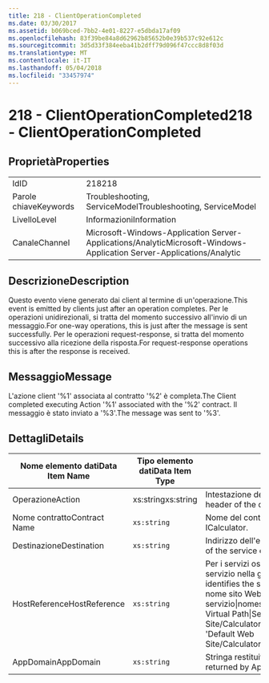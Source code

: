 ```yaml
---
title: 218 - ClientOperationCompleted
ms.date: 03/30/2017
ms.assetid: b069bced-7bb2-4e01-8227-e5dbda17af09
ms.openlocfilehash: 83f39be84a8d62962b85652b0e39b537c92e612c
ms.sourcegitcommit: 3d5d33f384eeba41b2dff79d096f47ccc8d8f03d
ms.translationtype: MT
ms.contentlocale: it-IT
ms.lasthandoff: 05/04/2018
ms.locfileid: "33457974"
---
```

# <a name="218---clientoperationcompleted"></a><span data-ttu-id="cbde2-102">218 - ClientOperationCompleted</span><span class="sxs-lookup"><span data-stu-id="cbde2-102">218 - ClientOperationCompleted</span></span>
## <a name="properties"></a><span data-ttu-id="cbde2-103">Proprietà</span><span class="sxs-lookup"><span data-stu-id="cbde2-103">Properties</span></span>  
  
|||  
|-|-|  
|<span data-ttu-id="cbde2-104">Id</span><span class="sxs-lookup"><span data-stu-id="cbde2-104">ID</span></span>|<span data-ttu-id="cbde2-105">218</span><span class="sxs-lookup"><span data-stu-id="cbde2-105">218</span></span>|  
|<span data-ttu-id="cbde2-106">Parole chiave</span><span class="sxs-lookup"><span data-stu-id="cbde2-106">Keywords</span></span>|<span data-ttu-id="cbde2-107">Troubleshooting, ServiceModel</span><span class="sxs-lookup"><span data-stu-id="cbde2-107">Troubleshooting, ServiceModel</span></span>|  
|<span data-ttu-id="cbde2-108">Livello</span><span class="sxs-lookup"><span data-stu-id="cbde2-108">Level</span></span>|<span data-ttu-id="cbde2-109">Informazioni</span><span class="sxs-lookup"><span data-stu-id="cbde2-109">Information</span></span>|  
|<span data-ttu-id="cbde2-110">Canale</span><span class="sxs-lookup"><span data-stu-id="cbde2-110">Channel</span></span>|<span data-ttu-id="cbde2-111">Microsoft-Windows-Application Server-Applications/Analytic</span><span class="sxs-lookup"><span data-stu-id="cbde2-111">Microsoft-Windows-Application Server-Applications/Analytic</span></span>|  
  
## <a name="description"></a><span data-ttu-id="cbde2-112">Descrizione</span><span class="sxs-lookup"><span data-stu-id="cbde2-112">Description</span></span>  
 <span data-ttu-id="cbde2-113">Questo evento viene generato dai client al termine di un'operazione.</span><span class="sxs-lookup"><span data-stu-id="cbde2-113">This event is emitted by clients just after an operation completes.</span></span> <span data-ttu-id="cbde2-114">Per le operazioni unidirezionali, si tratta del momento successivo all'invio di un messaggio.</span><span class="sxs-lookup"><span data-stu-id="cbde2-114">For one-way operations, this is just after the message is sent successfully.</span></span> <span data-ttu-id="cbde2-115">Per le operazioni request-response, si tratta del momento successivo alla ricezione della risposta.</span><span class="sxs-lookup"><span data-stu-id="cbde2-115">For request-response operations this is after the response is received.</span></span>  
  
## <a name="message"></a><span data-ttu-id="cbde2-116">Messaggio</span><span class="sxs-lookup"><span data-stu-id="cbde2-116">Message</span></span>  
 <span data-ttu-id="cbde2-117">L'azione client '%1' associata al contratto '%2' è completa.</span><span class="sxs-lookup"><span data-stu-id="cbde2-117">The Client completed executing Action '%1' associated with the '%2' contract.</span></span> <span data-ttu-id="cbde2-118">Il messaggio è stato inviato a '%3'.</span><span class="sxs-lookup"><span data-stu-id="cbde2-118">The message was sent to '%3'.</span></span>  
  
## <a name="details"></a><span data-ttu-id="cbde2-119">Dettagli</span><span class="sxs-lookup"><span data-stu-id="cbde2-119">Details</span></span>  
  
|<span data-ttu-id="cbde2-120">Nome elemento dati</span><span class="sxs-lookup"><span data-stu-id="cbde2-120">Data Item Name</span></span>|<span data-ttu-id="cbde2-121">Tipo elemento dati</span><span class="sxs-lookup"><span data-stu-id="cbde2-121">Data Item Type</span></span>|<span data-ttu-id="cbde2-122">Descrizione</span><span class="sxs-lookup"><span data-stu-id="cbde2-122">Description</span></span>|  
|--------------------|--------------------|-----------------|  
|<span data-ttu-id="cbde2-123">Operazione</span><span class="sxs-lookup"><span data-stu-id="cbde2-123">Action</span></span>|<span data-ttu-id="cbde2-124">xs:string</span><span class="sxs-lookup"><span data-stu-id="cbde2-124">xs:string</span></span>|<span data-ttu-id="cbde2-125">Intestazione dell'azione SOAP del messaggio in uscita.</span><span class="sxs-lookup"><span data-stu-id="cbde2-125">The SOAP action header of the outgoing message.</span></span>|  
|<span data-ttu-id="cbde2-126">Nome contratto</span><span class="sxs-lookup"><span data-stu-id="cbde2-126">Contract Name</span></span>|`xs:string`|<span data-ttu-id="cbde2-127">Nome del contratto.</span><span class="sxs-lookup"><span data-stu-id="cbde2-127">The name of the contract.</span></span> <span data-ttu-id="cbde2-128">Esempio: ICalculator.</span><span class="sxs-lookup"><span data-stu-id="cbde2-128">Example: ICalculator.</span></span>|  
|<span data-ttu-id="cbde2-129">Destinazione</span><span class="sxs-lookup"><span data-stu-id="cbde2-129">Destination</span></span>|`xs:string`|<span data-ttu-id="cbde2-130">Indirizzo dell'endpoint servizio a cui è stato inviato il messaggio.</span><span class="sxs-lookup"><span data-stu-id="cbde2-130">The address of the service endpoint that the message was sent to.</span></span>|  
|<span data-ttu-id="cbde2-131">HostReference</span><span class="sxs-lookup"><span data-stu-id="cbde2-131">HostReference</span></span>|`xs:string`|<span data-ttu-id="cbde2-132">Per i servizi ospitati su Web, questo campo identifica in modo univoco il servizio nella gerarchia Web.</span><span class="sxs-lookup"><span data-stu-id="cbde2-132">For Web-hosted services, this field uniquely identifies the service in the Web hierarchy.</span></span> <span data-ttu-id="cbde2-133">Il formato viene definito come ' nome sito Web dell'applicazione virtuale percorso&#124;percorso virtuale servizio&#124;nomeservizio '.</span><span class="sxs-lookup"><span data-stu-id="cbde2-133">Its format is defined as 'Web Site Name Application Virtual Path&#124;Service Virtual Path&#124;ServiceName'.</span></span> <span data-ttu-id="cbde2-134">Esempio: ' Default Web Site/CalculatorApplication&#124;/CalculatorService.svc&#124;CalculatorService'.</span><span class="sxs-lookup"><span data-stu-id="cbde2-134">Example: 'Default Web Site/CalculatorApplication&#124;/CalculatorService.svc&#124;CalculatorService'.</span></span>|  
|<span data-ttu-id="cbde2-135">AppDomain</span><span class="sxs-lookup"><span data-stu-id="cbde2-135">AppDomain</span></span>|`xs:string`|<span data-ttu-id="cbde2-136">Stringa restituita da AppDomain.CurrentDomain.FriendlyName.</span><span class="sxs-lookup"><span data-stu-id="cbde2-136">The string returned by AppDomain.CurrentDomain.FriendlyName.</span></span>|
